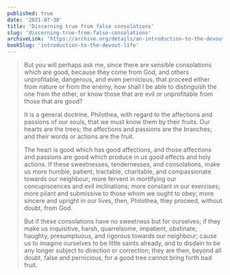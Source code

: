 ```yaml
---
published: true
date: '2021-07-30'
title: 'Discerning true from false consolations'
slug: 'discerning-true-from-false-consolations'
archiveLink: 'https://archive.org/details/an-introduction-to-the-devout-life/page/248?view=theater'
bookSlug: 'introduction-to-the-devout-life'
---
```


> But you will perhaps ask me, since there are sensible consolations which are good, because they come from God, and others unprofitable, dangerous, and even pernicious, that proceed either from nature or from the enemy, how shall I be able to distinguish the one from the other, or know those that are evil or unprofitable from those that are good?
>
> It is a general doctrine, Philothea, with regard to the affections and passions of our souls, that we must know them by their fruits. Our hearts are the trees; the affections and passions are the branches; and their words or actions are the fruit.
>
> The heart is good which has good affections, and those affections and passions are good which produce in us good effects and holy actions. If these sweetnesses, tendernesses, and consolations, make us more humble, patient, tractable, charitable, and compassionate towards our neighbour; more fervent in mortifying our concupiscences and evil inclinations; more constant in our exercises; more pliant and submissive to those whom we ought to obey; more sincere and upright in our lives, then, Philothea, they proceed, without doubt, from God.
>
> But if these consolations have no sweetness but for ourselves; if they make us inquisitive, harsh, quarrelsome, impatient, obstinate, haughty, presumptuous, and rigorous towards our neighbour; cause us to imagine ourselves to be little saints already, and to disdain to be any longer subject to direction or correction; they are then, beyond all doubt, false and pernicious, for a good tree cannot bring forth bad fruit.